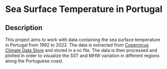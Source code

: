 # Sea Surface Temperature in Portugal

## Description

This project aims to work with data containing the sea surface temperature in Portugal from 1992 to 2022. The data is extracted from [Copernicus Climate Data Store](https://marine.copernicus.eu/) and stored in a nc file. The data is then processed and plotted in order to visualize the SST and MHW variation in different regions along the Portuguese coast.
